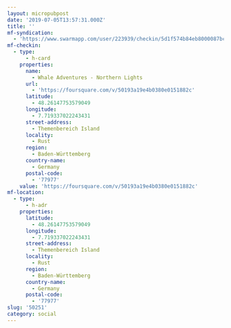 ```yaml
---
layout: micropubpost
date: '2019-07-05T13:57:31.000Z'
title: ''
mf-syndication:
  - 'https://www.swarmapp.com/user/223939/checkin/5d1f574b84eb8000087bcde7'
mf-checkin:
  - type:
      - h-card
    properties:
      name:
        - Whale Adventures - Northern Lights
      url:
        - 'https://foursquare.com/v/50193a19e4b0380e0151882c'
      latitude:
        - 48.26147753579049
      longitude:
        - 7.719337022243431
      street-address:
        - Themenbereich Island
      locality:
        - Rust
      region:
        - Baden-Württemberg
      country-name:
        - Germany
      postal-code:
        - '77977'
    value: 'https://foursquare.com/v/50193a19e4b0380e0151882c'
mf-location:
  - type:
      - h-adr
    properties:
      latitude:
        - 48.26147753579049
      longitude:
        - 7.719337022243431
      street-address:
        - Themenbereich Island
      locality:
        - Rust
      region:
        - Baden-Württemberg
      country-name:
        - Germany
      postal-code:
        - '77977'
slug: '50251'
category: social
---
```

